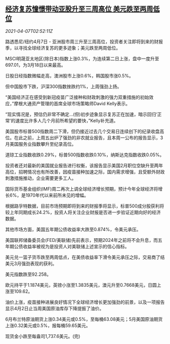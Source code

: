 <!--1617764462000-->
[经济复苏憧憬带动亚股升至三周高位 美元跌至两周低位](https://cn.reuters.com/article/global-market-asia-stocks-fx-0407-idCNKBS2BU07P)
------

<div><i>2021-04-07T02:52:11Z</i></div><p>路透悉尼/纽约4月7日 - 亚洲股市周三升至三周高位，投资者关注即将到来的财报季，以寻找全球经济复苏的更多迹象；美元跌至两周低位。</p><p>MSCI明晟亚太地区(除日本)指数上涨0.3%，为连续第二日上涨，盘中一度升至697.01，为3月18日以来最高。</p><p>日股日经指数微幅走高，澳洲股市上涨0.6%，韩国股市涨0.5%。</p><p>但中国股市下跌，沪深300指数挫跌约1%，上周强劲上扬。</p><p>“美国经济正在感受到新冠疫苗广泛接种和财政刺激的强力双重措施的初始效应，”摩根大通资产管理的首席全球市场策略师David Kelly表示。</p><p>“现实情况是，预估仍非常不确定...(但)初步迹象显示复苏正在加速，暗示回归‘正常’的速度比许多人几个月前所希望的要快，”Kelly补充道。</p><p>美国股市标普500指数周二下滑，但仍接近过去几个交易日连续创下的纪录收盘高位。在此之前，上周五出炉了强劲的非农就业报告，且本周一公布的报告显示，3月美国服务业指数攀升至纪录高位。</p><p>道琼工业指数收跌0.29%，标普500指数收跌0.10%，纳斯达克指数收跌0.05%。</p><p>投资者还对最新的美国就业报告进行权衡，该报告显示美国2月职位空缺升至两年高位，招聘情况也有所改善，因疫苗接种加速之际，国内需求增强，且受额外财政刺激措施推动，企业需要更多工人。</p><p>国际货币基金组织(IMF)周二再次上调全球经济增长预期，预计今年全球经济将增长6%，是1970年代以来前所未见的增幅。</p><p>根据路孚特数据，目前市场预期即将到来的财报季将显示，标普500成分股获利将较上年同期成长24.2%，投资人将关注企业财报是否进一步验证近期向好的经济数据。</p><p>其他市场方面，美国五年期公债收益率大跌至0.874%，令美元承压。</p><p>美国联邦储备委员会(FED/美联储)先前表示，预期2024年之前将不会升息，而五年期公债收益率被视为是投资人对美联储上述宣示的信心指标。</p><p>美元兑一篮子货币跌至两周低点，在美债收益率下滑令美元承压之际，交易商了结美元3月强劲表现的获利。</p><p>美元指数跌至92.258。</p><p>欧元持平于1.1874美元，英镑小涨至1.3835美元，澳元升至0.7668美元，日圆上涨至109.62。</p><p>油价上涨，疫苗接种进展良好情况下全球经济增长更加强劲的前景，以及一项报告显示4月2日止当周美国原油库存下降提振了油价。</p><p>6月布兰特原油期货上涨0.34美元或0.5%，至每桶63.08美元；5月美国原油期货上涨0.32美元或0.5%，报每桶59.65美元。</p><p>现货金小跌至每盎司1,737.6美元。(完)</p>
